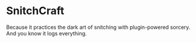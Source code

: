 # SnitchCraft
Because it practices the dark art of snitching with plugin-powered sorcery. And you know it logs everything.
